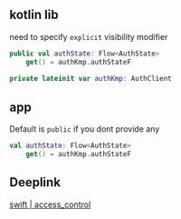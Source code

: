 
## kotlin lib 

need to specify `explicit` visibility modifier


```kotlin
public val authState: Flow<AuthState>  
    get() = authKmp.authStateF
    
private lateinit var authKmp: AuthClient
```


## app


Default is `public` if you dont provide any

```kotlin
val authState: Flow<AuthState>  
    get() = authKmp.authStateF
```

## Deeplink


[swift | access_control](ios/swift/access_control.md)
